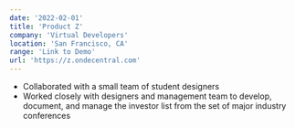 ```yaml
---
date: '2022-02-01'
title: 'Product Z'
company: 'Virtual Developers'
location: 'San Francisco, CA'
range: 'Link to Demo'
url: 'https://z.ondecentral.com'
---
```


- Collaborated with a small team of student designers
- Worked closely with designers and management team to develop, document, and manage the investor list from the set of major industry conferences
